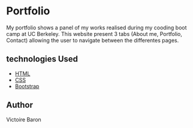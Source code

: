 # Portfolio

My portfolio shows a panel of my works realised during my cooding boot camp at UC Berkeley.
This website present 3 tabs (About me, Portfolio, Contact) allowing the user to navigate between the differentes pages. 

## technologies Used

* [HTML](https://developer.mozilla.org/en-US/docs/Web/HTML)
* [CSS](https://developer.mozilla.org/en-US/docs/Web/CSS)
* [Bootstrap](https://getbootstrap.com/)

## Author

Victoire Baron 
